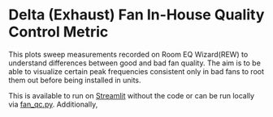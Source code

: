 # Delta (Exhaust) Fan In-House Quality Control Metric

This plots sweep measurements recorded on Room EQ Wizard(REW) to understand differences between good and bad fan quality. The aim is to be able to visualize certain peak frequencies consistent only in bad fans to root them out before being installed in units.

This is available to run on [Streamlit](https://deltafanqc.streamlit.app/) without the code or can be run locally via [fan_qc.py](fan_qc.py). Additionally, 
